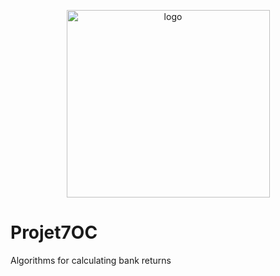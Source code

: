 <p align="center">
 <img width="325" alt="logo" src="https://user-images.githubusercontent.com/119883313/236203714-be895cc7-d7fe-43d2-99ad-262b97ab7e52.PNG" width="650" height="300">
</p>

# Projet7OC
Algorithms for calculating bank returns
